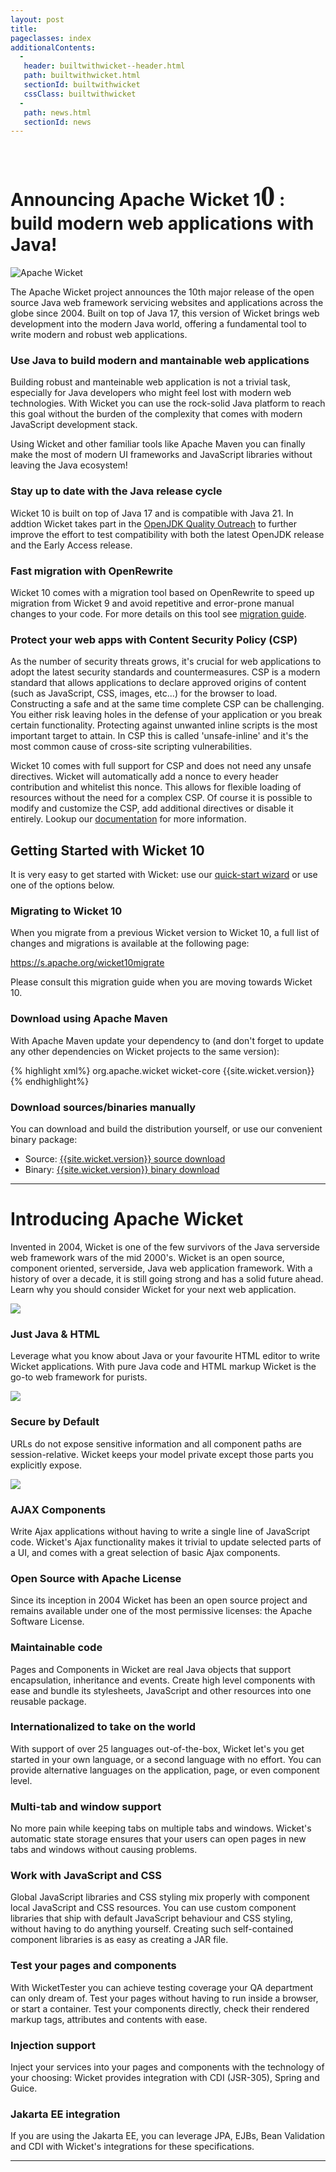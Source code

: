 ```yaml
---
layout: post
title: 
pageclasses: index
additionalContents:
  -
   header: builtwithwicket--header.html
   path: builtwithwicket.html
   sectionId: builtwithwicket
   cssClass: builtwithwicket
  -
   path: news.html
   sectionId: news
---
```

<div class="l-full l-first preamble">
    <a class="acevent"></a>
    <br/>
    <h1 id="introduction" class="announce">Announcing Apache Wicket <span class="color-brand">1</span><span class="color-brand" style="font-family: Wicket font;font-size: 46px;">0</span> : build modern web applications with Java!</h1>
    <div>
      <img src="{{ site.baseurl }}/img/logo.svg" alt="Apache Wicket" class="responsive-logo">
    </div>
    <p>
      The Apache Wicket project announces the 10th major release of the open source Java web framework servicing websites and applications across the globe since 2004.
      Built on top of Java 17, this version of Wicket brings web development into the modern Java world, offering a fundamental tool to write modern and robust web applications.
    </p>
</div>
<div class="l-first">
  <div class="l-full">
    <h3>Use Java to build modern and mantainable web applications</h3>
    <p>
     Building robust and manteinable web application is not a trivial task, especially for Java developers who might feel lost with modern web technologies. With Wicket you can use the rock-solid Java platform to reach this goal without the burden of the complexity that comes with modern JavaScript development stack. 
    </p>
    <p>
     Using Wicket and other familiar tools like Apache Maven you can finally make the most of modern UI frameworks and JavaScript libraries without leaving the Java ecosystem!
    </p>
  </div>
</div>

<div class="l-first l-flex">
  <div class="l-half">
    <h3>Stay up to date with the Java release cycle</h3>
    <p>
      Wicket 10 is built on top of Java 17 and is compatible with Java 21. In addtion Wicket takes part in the <a href="https://wiki.openjdk.java.net/display/quality/Quality+Outreach" target="_blank">OpenJDK Quality Outreach</a> to further improve the effort to test compatibility with both the latest OpenJDK release and the Early Access release.
    </p>
  </div>
  <div class="l-half">
    <h3>Fast migration with OpenRewrite</h3>
    <p>
     Wicket 10 comes with a migration tool based on OpenRewrite to speed up migration from Wicket 9 and avoid repetitive and error-prone manual changes to your code. For more details on this tool see <a href="https://cwiki.apache.org/confluence/display/WICKET/Migration+to+Wicket+10.0#MigrationtoWicket10.0-AddmigrationrecipestoWicket10WICKET-7029">migration guide</a>.
    </p>
  </div>
</div>

<div class="l-first l-flex">
  <div class="l-full">
    <h3>Protect your web apps with Content Security Policy (CSP)</h3>
    <p>
     As the number of security threats grows, it's crucial for web applications to adopt the latest security standards and countermeasures. CSP is a modern standard that allows applications to declare approved origins of content (such as JavaScript, CSS, images, etc...) for the browser to load. Constructing a safe and at the same time complete CSP can be challenging. 
     You either risk leaving holes in the defense of your application or you break certain functionality. Protecting against unwanted inline scripts is the most important target to attain. In CSP this is called 'unsafe-inline' and it's the most common cause of cross-site scripting vulnerabilities.
    </p>
    <p>
     Wicket 10 comes with full support for CSP and does not need any unsafe directives. Wicket will automatically add a nonce to every header contribution and whitelist this nonce. This allows for flexible loading of resources without the need for a complex CSP. Of course it is possible to modify and customize the CSP, add additional directives or disable it entirely. Lookup our <a href="http://wicket.apache.org/learn/#guide" target="_blank">documentation</a> for more information.
    </p>
  </div>
</div>


<div class="l-first l-flex">
  <div class="l-half">
    <h2>Getting Started with Wicket 10</h2>
    <p>
      It is very easy to get started with Wicket: use our <a href="/start/quickstart.html">quick-start wizard</a> or 
      use one of the options below.
    </p>
  </div>
  <div class="l-half">
    <h3>Migrating to Wicket 10</h3>
    <p>
      When you migrate from a previous Wicket version to Wicket 10, a full list of changes and migrations is available at the following page:
    </p>
    <p>
      <a href="https://s.apache.org/wicket10migrate">https://s.apache.org/wicket10migrate</a>
    </p>
    <p>
      Please consult this migration guide when you are moving towards Wicket 10.
    </p>
  </div>
</div>
<div class="l-first l-flex">
  <div class="l-half">
    <h3>Download using Apache Maven</h3>
    <p>
      With Apache Maven update your dependency to (and don't forget to
      update any other dependencies on Wicket projects to the same version):
    </p>
{% highlight xml%}
<dependency>
    <groupId>org.apache.wicket</groupId>
    <artifactId>wicket-core</artifactId>
    <version>{{site.wicket.version}}</version>
</dependency>
{% endhighlight%}
  </div>
  <div class="l-half">
    <h3>Download sources/binaries manually</h3>
    <p>
      You can download and build the distribution yourself, or use our
      convenient binary package:
    </p>
    <ul>
      <li>Source: <a href="http://www.apache.org/dyn/closer.cgi/wicket/{{site.wicket.version}}">{{site.wicket.version}} source download</a></li>
      <li>Binary: <a href="http://www.apache.org/dyn/closer.cgi/wicket/{{site.wicket.version}}/binaries">{{site.wicket.version}} binary download</a></li>
    </ul>
  </div>
</div>

<hr>

<div class="l-full l-first preamble">
    <h1 id="introduction">Introducing Apache&nbsp;Wicket</h1>
    <p>Invented in 2004, Wicket is one of the few survivors of the Java
    serverside web framework wars of the mid 2000's. Wicket is an open
    source, component oriented, serverside, Java web application framework.
    With a history of over a decade, it is still going strong and has a
    solid future ahead. Learn why you should consider Wicket for your next
    web application.</p>
</div>

<div class="l-first l-flex">
    <div class="l-one-third">
        <img src="{{site.baseurl}}/img/java-wicket-html5.png" class="l-full">
        <h3>Just Java &amp; HTML</h3>
        <p>Leverage what you know about Java or your favourite HTML 
        editor to write Wicket applications. With pure Java code and HTML 
        markup Wicket is the go-to web framework for purists.</p>
    </div>
    <div class="l-one-third">
        <img src="{{site.baseurl}}/img/wicket-safe.png" class="l-full">
        <h3>Secure by Default</h3>
        <p>URLs do not expose sensitive information and all component paths are
        session-relative. Wicket keeps your model private except those parts
        you explicitly expose.</p>
    </div>
    <div class="l-one-third">
        <img src="{{site.baseurl}}/img/wicket-components.png" class="l-full">
        <h3>AJAX Components</h3>
        <p>Write Ajax applications without having to write a single line 
        of JavaScript code. Wicket's Ajax functionality makes it trivial 
        to update selected parts of a UI, and comes with a great selection 
        of basic Ajax components.</p>
    </div>
</div>
<div class="l-first l-flex">
    <div class="l-one-third">
        <h3>Open Source with Apache License</h3>
        <p>Since its inception in 2004 Wicket has been an open source
        project and remains available under one of the most permissive
        licenses: the Apache Software License.</p>
    </div>
    <div class="l-one-third">
        <h3>Maintainable code</h3>
        <p>Pages and Components in Wicket are real Java objects that support
        encapsulation, inheritance and events. Create high level components
        with ease and bundle its stylesheets, JavaScript and other resources
        into one reusable package.</p>
    </div>
    <div class="l-one-third">
        <h3>Internationalized to take on the world</h3>
        <p>With support of over 25 languages out-of-the-box, Wicket let's 
        you get started in your own language, or a second language with no 
        effort. You can provide alternative languages on the application, 
        page, or even component level.</p>
    </div>
</div>
<div class="l-first l-flex">
    <div class="l-one-third">
        <h3>Multi-tab and window support</h3>
        <p>No more pain while keeping tabs on multiple tabs and windows. 
        Wicket's automatic state storage ensures that your users can open 
        pages in new tabs and windows without causing problems.</p>
    </div>
    <div class="l-two-third">
        <h3>Work with JavaScript and CSS</h3>
        <p>Global JavaScript libraries and CSS styling mix properly with 
        component local JavaScript and CSS resources. You can use custom 
        component libraries that ship with default JavaScript behaviour and 
        CSS styling, without having to do anything yourself. Creating such 
        self-contained component libraries is as easy as creating a JAR 
        file.</p>
    </div>
</div>
<div class="l-first l-flex">
    <div class="l-one-third">
        <h3>Test your pages and components</h3>
        <p>With WicketTester you can achieve testing coverage your QA 
        department can only dream of. Test your pages without having to run 
        inside a browser, or start a container. Test your components directly, 
        check their rendered markup tags, attributes and contents with ease.</p>
    </div>
    <div class="l-one-third">
        <h3>Injection support</h3>
        <p>Inject your services into your pages and components with the 
        technology of your choosing: Wicket provides integration with CDI 
        (JSR-305), Spring and Guice.</p>
    </div>
    <div class="l-one-third">
        <h3>Jakarta EE integration</h3>
        <p>If you are using the Jakarta EE, you can leverage JPA, EJBs, 
        Bean Validation and CDI with Wicket's integrations for these specifications.</p>
    </div>
</div>
<div class="l-first">
</div>
<hr/>

